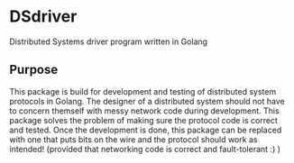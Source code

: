 # DSdriver
Distributed Systems driver program written in Golang

## Purpose
This package is build for development and testing of distributed system protocols in Golang.
The designer of a distributed system should not have to concern themself with messy network code during development.
This package solves the problem of making sure the protocol code is correct and tested.
Once the development is done, this package can be replaced with one that puts bits on the wire and the protocol should work as intended! (provided that networking code is correct and fault-tolerant :) )


